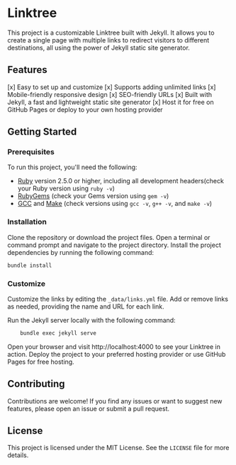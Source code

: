 # Linktree
This project is a customizable Linktree built with Jekyll. It allows you to 
create a single page with multiple links to redirect visitors to different 
destinations, all using the power of Jekyll static site generator.

## Features
 [x] Easy to set up and customize
 [x] Supports adding unlimited links
 [x] Mobile-friendly responsive design
 [x] SEO-friendly URLs
 [x] Built with Jekyll, a fast and lightweight static site generator
 [x] Host it for free on GitHub Pages or deploy to your own hosting provider

## Getting Started
### Prerequisites
To run this project, you'll need the following:
 - [Ruby](https://www.ruby-lang.org/en/downloads/) version 2.5.0 or higher, including all development headers(check your 
 Ruby version using `ruby -v`)
 - [RubyGems](https://rubygems.org/pages/download) (check your Gems version using `gem -v`)
 - [GCC](https://gcc.gnu.org/install/) and [Make](https://www.gnu.org/software/make/) (check versions using `gcc -v`, `g++ -v`, and `make -v`)

### Installation
Clone the repository or download the project files.
Open a terminal or command prompt and navigate to the project directory.
Install the project dependencies by running the following command:

```bash
bundle install
```

### Customize
Customize the links by editing the `_data/links.yml` file. Add or remove 
links as needed, providing the name and URL for each link.


Run the Jekyll server locally with the following command:
```bash
    bundle exec jekyll serve
```

Open your browser and visit http://localhost:4000 to see your Linktree in action.
Deploy the project to your preferred hosting provider or use GitHub Pages for free hosting.

## Contributing
Contributions are welcome! If you find any issues or want to suggest new 
features, please open an issue or submit a pull request.

## License
This project is licensed under the MIT License. See the `LICENSE` file for more details.
